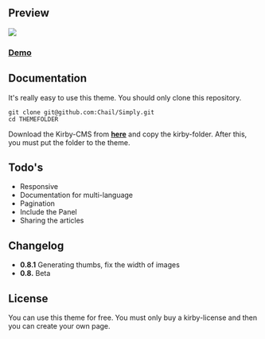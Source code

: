 ## Preview
![](http://geek-rocket.de/simply.png)

### <a href="http://simply.geek-rocket.de/">Demo</a>

## Documentation

It's really easy to use this theme. You should only clone this repository.

    git clone git@github.com:Chail/Simply.git
    cd THEMEFOLDER
    
Download the Kirby-CMS from <a href="http://getkirby.com">**here**</a> and copy the kirby-folder.
After this, you must put the folder to the theme.

## Todo's
* Responsive
* Documentation for multi-language
* Pagination
* Include the Panel
* Sharing the articles

## Changelog

* **0.8.1** Generating thumbs, fix the width of images
* **0.8.** Beta

## License
You can use this theme for free. You must only buy a kirby-license and then you can create your own page.
